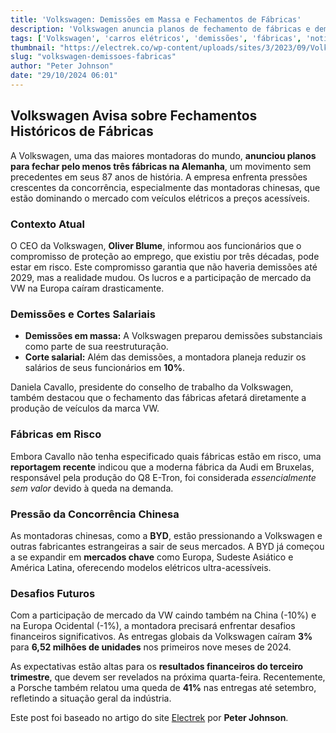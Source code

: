 ```yaml
---
title: 'Volkswagen: Demissões em Massa e Fechamentos de Fábricas'
description: 'Volkswagen anuncia planos de fechamento de fábricas e demissões em massa na Alemanha.'
tags: ['Volkswagen', 'carros elétricos', 'demissões', 'fábricas', 'notícias']
thumbnail: "https://electrek.co/wp-content/uploads/sites/3/2023/09/Volkswagen-EV-jobs-1.jpeg?quality=82&strip=all&w=1400"
slug: "volkswagen-demissoes-fabricas"
author: "Peter Johnson"
date: "29/10/2024 06:01"
---
```


## Volkswagen Avisa sobre Fechamentos Históricos de Fábricas

A Volkswagen, uma das maiores montadoras do mundo, **anunciou planos para fechar pelo menos três fábricas na Alemanha**, um movimento sem precedentes em seus 87 anos de história. A empresa enfrenta pressões crescentes da concorrência, especialmente das montadoras chinesas, que estão dominando o mercado com veículos elétricos a preços acessíveis.

### Contexto Atual
O CEO da Volkswagen, **Oliver Blume**, informou aos funcionários que o compromisso de proteção ao emprego, que existiu por três décadas, pode estar em risco. Este compromisso garantia que não haveria demissões até 2029, mas a realidade mudou. Os lucros e a participação de mercado da VW na Europa caíram drasticamente. 

### Demissões e Cortes Salariais
- **Demissões em massa:** A Volkswagen preparou demissões substanciais como parte de sua reestruturação.  
- **Corte salarial:** Além das demissões, a montadora planeja reduzir os salários de seus funcionários em **10%**.  

Daniela Cavallo, presidente do conselho de trabalho da Volkswagen, também destacou que o fechamento das fábricas afetará diretamente a produção de veículos da marca VW.

### Fábricas em Risco
Embora Cavallo não tenha especificado quais fábricas estão em risco, uma **reportagem recente** indicou que a moderna fábrica da Audi em Bruxelas, responsável pela produção do Q8 E-Tron, foi considerada *essencialmente sem valor* devido à queda na demanda.

### Pressão da Concorrência Chinesa
As montadoras chinesas, como a **BYD**, estão pressionando a Volkswagen e outras fabricantes estrangeiras a sair de seus mercados. A BYD já começou a se expandir em **mercados chave** como Europa, Sudeste Asiático e América Latina, oferecendo modelos elétricos ultra-acessíveis.

### Desafios Futuros
Com a participação de mercado da VW caindo também na China (-10%) e na Europa Ocidental (-1%), a montadora precisará enfrentar desafios financeiros significativos. As entregas globais da Volkswagen caíram **3%** para **6,52 milhões de unidades** nos primeiros nove meses de 2024.

As expectativas estão altas para os **resultados financeiros do terceiro trimestre**, que devem ser revelados na próxima quarta-feira. Recentemente, a Porsche também relatou uma queda de **41%** nas entregas até setembro, refletindo a situação geral da indústria.

Este post foi baseado no artigo do site [Electrek](https://electrek.co/2024/10/28/volkswagen-warns-mass-layoffs-historic-plant-closures-coming/) por **Peter Johnson**.